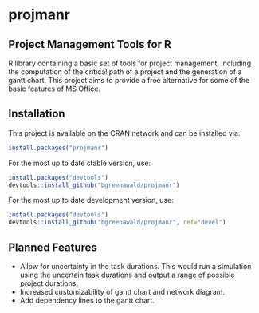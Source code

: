 # projmanr
## Project Management Tools for R

R library containing a basic set of tools for project management, including the computation of the critical path of a project and the generation of a gantt chart. This project aims to provide a free alternative for some of the basic features of MS Office.



## Installation 

This project is available on the CRAN network and can be installed via:

```R
install.packages("projmanr")
```

For the most up to date stable version, use:

```R
install.packages("devtools")
devtools::install_github("bgreenawald/projmanr")
```

For the most up to date development version, use:

```R
install.packages("devtools")
devtools::install_github("bgreenawald/projmanr", ref="devel")
```
## Planned Features

* Allow for uncertainty in the task durations. This would run a simulation using the uncertain task durations and output a range of possible project durations.
* Increased customizability of gantt chart and network diagram.
* Add dependency lines to the gantt chart.

